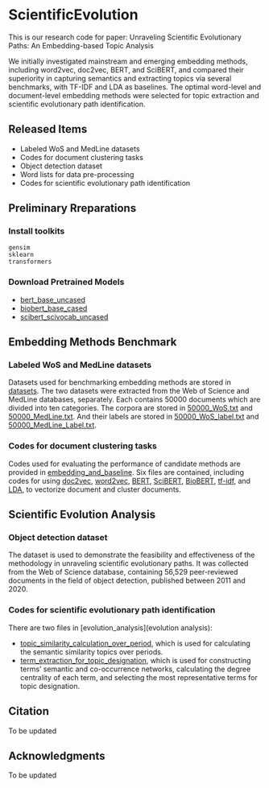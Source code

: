 # ScientificEvolution

This is our research code for paper: Unraveling Scientific Evolutionary Paths: An Embedding-based Topic Analysis

We initially investigated mainstream and emerging embedding methods, including word2vec, doc2vec, BERT, and SciBERT, and compared their superiority in capturing semantics and extracting topics via several benchmarks, with TF-IDF and LDA as baselines.
The optimal word-level and document-level embedding methods were selected for topic extraction and scientific evolutionary path identification.

## Released Items
- Labeled WoS and MedLine datasets
- Codes for document clustering tasks
- Object detection dataset
- Word lists for data pre-processing
- Codes for scientific evolutionary path identification

## Preliminary Rreparations

### Install toolkits
```
gensim
sklearn
transformers
```

### Download Pretrained Models
- [bert_base_uncased](https://huggingface.co/bert-base-uncased)
- [biobert_base_cased](https://github.com/dmis-lab/biobert)
- [scibert_scivocab_uncased](https://github.com/allenai/scibert/)


## Embedding Methods Benchmark

### Labeled WoS and MedLine datasets
Datasets used for benchmarking embedding methods are stored in [datasets](datasets). The two datasets were extracted from the Web of Science and MedLine databases, separately. Each contains 50000 documents which are divided into ten categories. The corpora are stored in [50000_WoS.txt](datasets/50000_WoS.zip) and [50000_MedLine.txt](datasets/50000_MedLine.zip). And their labels are stored in [50000_WoS_label.txt](datasets/50000_WoS_Label.txt) and [50000_MedLine_Label.txt](datasets/50000_MedLine_Label.txt).

### Codes for document clustering tasks
Codes used for evaluating the performance of candidate methods are provided in  [embedding_and_baseline](embedding_and_baseline). Six files are contained, including codes for using [doc2vec](embedding_and_baseline/1_doc2vec.ipynb), [word2vec](embedding_and_baseline/2_word2vec_unweighted.ipynb), [BERT](embedding_and_baseline/6_bert.ipynb), [SciBERT](embedding_and_baseline/6_bert.ipynb), [BioBERT](embedding_and_baseline/6_bert.ipynb), [tf-idf](embedding_and_baseline/4_tf-idf.ipynb), and [LDA](embedding_and_baseline/5_lda.ipynb), to vectorize document and cluster documents.


##	Scientific Evolution Analysis
### Object detection dataset

The dataset is used to demonstrate the feasibility and effectiveness of the methodology in unraveling scientific evolutionary paths. It was collected from the Web of Science database, containing 56,529 peer-reviewed documents in the field of object detection, published between 2011 and 2020.

### Codes for scientific evolutionary path identification

There are two files in [evolution_analysis](evolution analysis):
- [topic_similarity_calculation_over_period](evolution_analysis/topic_similarity_calculation_over_period.ipynb), which is used for calculating the semantic similarity topics over periods.
- [term_extraction_for_topic_designation](evolution_analysis/term_extraction_for_topic_designation.ipynb), which is used for constructing terms’ semantic and co-occurrence networks, calculating the degree centrality of each term, and selecting the most representative terms for topic designation.

##	Citation
To be updated

##	Acknowledgments
To be updated
